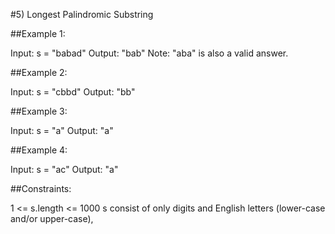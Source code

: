 #5) Longest Palindromic Substring

##Example 1:

Input: s = "babad"
Output: "bab"
Note: "aba" is also a valid answer.

##Example 2:

Input: s = "cbbd"
Output: "bb"

##Example 3:

Input: s = "a"
Output: "a"

##Example 4:

Input: s = "ac"
Output: "a"


##Constraints:

1 <= s.length <= 1000
s consist of only digits and 
English letters (lower-case and/or upper-case),
